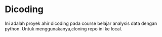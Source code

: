 # Dicoding

Ini adalah proyek ahir dicoding pada course belajar analysis data dengan python.
Untuk menggunakanya,cloning repo ini ke local.
